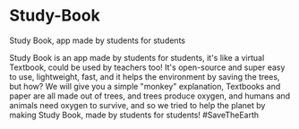 # Study-Book
Study Book, app made by students for students

Study Book is an app made by students for students, it's like a virtual Textbook, could be used by teachers too! It's open-source and super easy to use, lightweight, fast, and it helps the environment by saving the trees, but how? We will give you a simple "monkey" explanation, Textbooks and paper are all made out of trees, and trees produce oxygen, and humans and animals need oxygen to survive, and so we tried to help the planet by making Study Book, made by students for students! #SaveTheEarth
